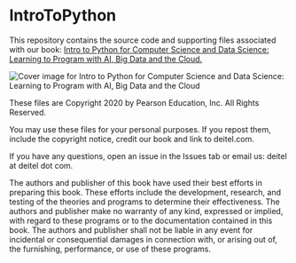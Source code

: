 # IntroToPython
This repository contains the source code and supporting files associated with our book: <a href=https://amzn.to/2KfCptN>Intro to Python for Computer Science and Data Science: Learning to Program with AI, Big Data and the Cloud.</a>
    
![Cover image for Intro to Python for Computer Science and Data Science: 
    Learning to Program with AI, Big Data and the Cloud](IntroToPythonCover.png)

These files are Copyright 2020 by Pearson Education, Inc. All Rights Reserved. 

You may use these files for your personal purposes. If you repost them, include the copyright notice, credit our book and link to deitel.com. 

If you have any questions, open an issue in the Issues tab or email us: deitel at deitel dot com.


The authors and publisher of this book have used their best efforts in preparing this book. These efforts include the development, research, and testing of the theories and programs to determine their effectiveness. The authors and publisher make no warranty of any kind, expressed or implied, with regard to these programs or to the documentation contained in this book. The authors and publisher shall not be liable in any event for incidental or consequential damages in connection with, or arising out of, the furnishing, performance, or use of these programs.

